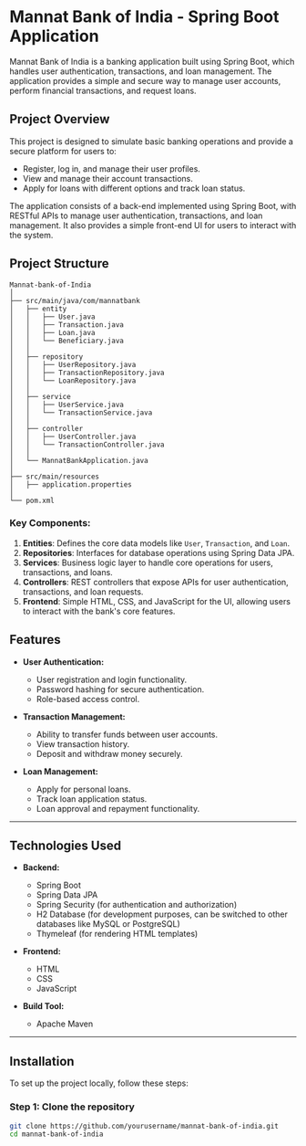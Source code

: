 # **Mannat Bank of India - Spring Boot Application**

Mannat Bank of India is a banking application built using Spring Boot, which handles user authentication, transactions, and loan management. The application provides a simple and secure way to manage user accounts, perform financial transactions, and request loans.

## **Project Overview**

This project is designed to simulate basic banking operations and provide a secure platform for users to:

- Register, log in, and manage their user profiles.
- View and manage their account transactions.
- Apply for loans with different options and track loan status.

The application consists of a back-end implemented using Spring Boot, with RESTful APIs to manage user authentication, transactions, and loan management. It also provides a simple front-end UI for users to interact with the system.

## Project Structure
```plaintext
Mannat-bank-of-India
│
├── src/main/java/com/mannatbank
│   ├── entity
│   │   ├── User.java
│   │   ├── Transaction.java
│   │   ├── Loan.java
│   │   └── Beneficiary.java
│   │
│   ├── repository
│   │   ├── UserRepository.java
│   │   ├── TransactionRepository.java
│   │   └── LoanRepository.java
│   │
│   ├── service
│   │   ├── UserService.java
│   │   └── TransactionService.java
│   │
│   ├── controller
│   │   ├── UserController.java
│   │   └── TransactionController.java
│   │
│   └── MannatBankApplication.java
│
├── src/main/resources
│   ├── application.properties
│
└── pom.xml
```


### **Key Components:**
1. **Entities**: Defines the core data models like `User`, `Transaction`, and `Loan`.
2. **Repositories**: Interfaces for database operations using Spring Data JPA.
3. **Services**: Business logic layer to handle core operations for users, transactions, and loans.
4. **Controllers**: REST controllers that expose APIs for user authentication, transactions, and loan requests.
5. **Frontend**: Simple HTML, CSS, and JavaScript for the UI, allowing users to interact with the bank's core features.



## **Features**

- **User Authentication:**
  - User registration and login functionality.
  - Password hashing for secure authentication.
  - Role-based access control.

- **Transaction Management:**
  - Ability to transfer funds between user accounts.
  - View transaction history.
  - Deposit and withdraw money securely.

- **Loan Management:**
  - Apply for personal loans.
  - Track loan application status.
  - Loan approval and repayment functionality.

---

## **Technologies Used**

- **Backend:**
  - Spring Boot
  - Spring Data JPA
  - Spring Security (for authentication and authorization)
  - H2 Database (for development purposes, can be switched to other databases like MySQL or PostgreSQL)
  - Thymeleaf (for rendering HTML templates)

- **Frontend:**
  - HTML
  - CSS
  - JavaScript

- **Build Tool:**
  - Apache Maven

---

## **Installation**

To set up the project locally, follow these steps:

### **Step 1: Clone the repository**
```bash
git clone https://github.com/yourusername/mannat-bank-of-india.git
cd mannat-bank-of-india
